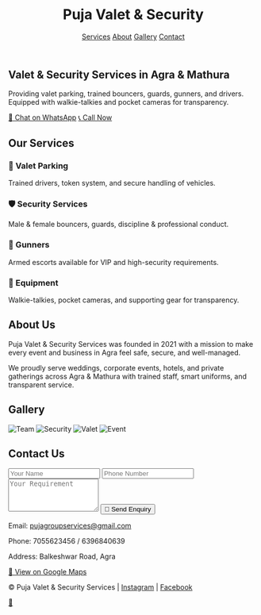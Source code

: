 <html lang="en">
<head>
  <meta charset="utf-8" />
  <meta name="viewport" content="width=device-width, initial-scale=1" />
  <meta name="description" content="Trusted valet & security services in Agra & Mathura. Valet parking, bouncers, guards, gunners & drivers with walkie-talkies and pocket cameras." />
  <link rel="stylesheet" href="style.css">
  </head>
<body>
  <!-- Header -->
  <header>
    <h1 align="center"><div class="logo">Puja Valet & Security</div></h1>
    <nav>
      <a href="#services">Services</a>
      <a href="#about">About</a>
      <a href="#gallery">Gallery</a>
      <a href="#contact">Contact</a>
    </nav>
  </header>

  <!-- Hero -->
  <section class="hero">
    <h1>Valet & Security Services in Agra & Mathura</h1>
    <p>Providing valet parking, trained bouncers, guards, gunners, and drivers. Equipped with walkie-talkies and pocket cameras for transparency.</p>
    <a class="btn" href="https://wa.me/919837088830" target="_blank">💬 Chat on WhatsApp</a>
    <a class="btn" href="tel:+917055623456">📞 Call Now</a>
  </section>

  <!-- Services -->
  <section id="services" class="section">
    <h2>Our Services</h2>
    <div class="grid">
      <div class="card"><h3>🚗 Valet Parking</h3><p>Trained drivers, token system, and secure handling of vehicles.</p></div>
      <div class="card"><h3>🛡️ Security Services</h3><p>Male & female bouncers, guards, discipline & professional conduct.</p></div>
      <div class="card"><h3>🔫 Gunners</h3><p>Armed escorts available for VIP and high-security requirements.</p></div>
      <div class="card"><h3>📡 Equipment</h3><p>Walkie-talkies, pocket cameras, and supporting gear for transparency.</p></div>
    </div>
  </section>

  <!-- About -->
  <section id="about" class="section">
    <h2>About Us</h2>
    <p>Puja Valet & Security Services was founded in 2021 with a mission to make every event and business in Agra feel safe, secure, and well-managed.</p>
    <p>We proudly serve weddings, corporate events, hotels, and private gatherings across Agra & Mathura with trained staff, smart uniforms, and transparent service.</p>
  </section>

  <!-- Gallery -->
  <section id="gallery" class="section">
    <h2>Gallery</h2>
    <div class="grid gallery">
      <img src="images/image1.jpg" alt="Team">
      <img src="images/image2.jpg" alt="Security">
      <img src="images/image3.jpg" alt="Valet">
      <img src="images/image4.jpg" alt="Event">
    </div>
  </section>

  <!-- Contact -->
  <section id="contact" class="section">
    <h2>Contact Us</h2>
    <form>
      <input type="text" placeholder="Your Name" required>
      <input type="tel" placeholder="Phone Number" required>
      <textarea placeholder="Your Requirement" rows="4"></textarea>
      <button class="btn" type="submit">📩 Send Enquiry</button>
    </form>
    <p>Email: <a href="mailto:pujagroupservices@gmail.com">pujagroupservices@gmail.com</a></p>
    <p>Phone: 7055623456 / 6396840639</p>
    <p>Address: Balkeshwar Road, Agra</p>
    <p><a class="btn" href="https://maps.app.goo.gl/yzHWbBohZaD4LTWy6" target="_blank">📍 View on Google Maps</a></p>
  </section>

  <!-- Footer -->
  <footer>
    <p>© <span id="year"></span> Puja Valet & Security Services | 
      <a href="https://www.instagram.com/pujasecurityvalet" target="_blank">Instagram</a> | 
      <a href="https://www.facebook.com/profile.php?id=61579032548759" target="_blank">Facebook</a>
    </p>
  </footer>

  <!-- Floating WhatsApp -->
  <a href="https://wa.me/919837088830" class="whatsapp" target="_blank">💬</a>
</body>
</html>

